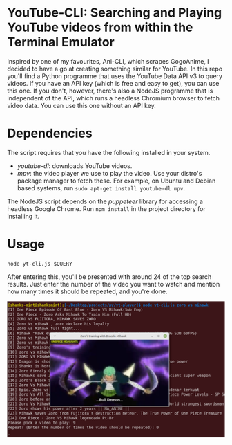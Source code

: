 # YouTube-CLI: Searching and Playing YouTube videos from within the Terminal Emulator
Inspired by one of my favourites, Ani-CLI, which scrapes GogoAnime,
 I decided to have a go at creating something similar for YouTube.
In this repo you'll find a Python programme that uses the 
YouTube Data API v3 to query videos. If you have an API key (which
is free and easy to get), you can use this one. If you don't, 
however, there's also a NodeJS programme that is independent of 
the API, which runs a  headless Chromium browser to fetch video data. 
You can use this one without an API key. 

# Dependencies
The script requires that you have the following installed in your
 system.
- *youtube-dl*: downloads YouTube videos.
- *mpv*: the video player we use to play the video.
Use your distro's package manager to fetch these.
For example, on Ubuntu and Debian based systems,
run `sudo apt-get install youtube-dl mpv`.

The NodeJS script depends on the *puppeteer* library for accessing a 
headless Google Chrome. Run `npm install` in the project directory
for installing it.

# Usage
`node yt-cli.js $QUERY`

After entering this, you'll be presented with around 24 of 
the top search results. Just enter the number of the video 
you want to watch and mention how  many times it should be
 repeated, and you're done.

![yt-cli ss](https://raw.githubusercontent.com/susmit31/YouTube-CLI/master/ss.png)
